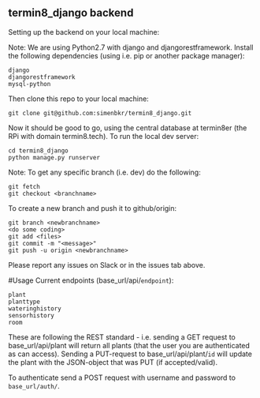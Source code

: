 ## termin8_django backend

Setting up the backend on your local machine:

Note: We are using Python2.7 with django and djangorestframework.
Install the following dependencies (using i.e. pip or another package manager):

    django
    djangorestframework
    mysql-python

Then clone this repo to your local machine:

    git clone git@github.com:simenbkr/termin8_django.git

Now it should be good to go, using the central database at termin8er (the RPi with domain termin8.tech).
To run the local dev server:

    cd termin8_django
    python manage.py runserver

Note: To get any specific branch (i.e. dev) do the following:

    git fetch
    git checkout <branchname>

To create a new branch and push it to github/origin:

    git branch <newbranchname>
    <do some coding>
    git add <files>
    git commit -m "<message>"
    git push -u origin <newbranchname>

Please report any issues on Slack or in the issues tab above.


#Usage
Current endpoints (base_url/api/`endpoint`):

    plant
    planttype
    wateringhistory
    sensorhistory
    room

These are following the REST standard - i.e. sending a GET request to base_url/api/plant will return all plants (that the user you are authenticated as can access). Sending a PUT-request to base_url/api/plant/`id` will update the plant with the JSON-object that was PUT (if accepted/valid).

To authenticate send a POST request with username and password to `base_url/auth/`. 

